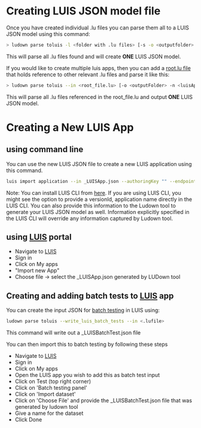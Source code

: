 # Creating LUIS JSON model file

Once you have created individual .lu files you can parse them all to a LUIS JSON model using this command: 
```bash
> ludown parse toluis -l <folder with .lu files> [-s -o <outputfolder> -n <luisAppName> --verbose -c <luisAppCulture>]
```

This will parse all .lu files found and will create **ONE** LUIS JSON model. 

If you would like to create multiple luis apps, then you can add a [root.lu file](../examples/en-us/root.lu) that holds reference to other relevant .lu files and parse it like this: 

```bash
> ludown parse toluis --in <root_file.lu> [-o <outputFolder> -n <luisAppName> --verbose -c <luisAppCulture>]
```

This will parse all .lu files referenced in the root_file.lu and output **ONE** LUIS JSON model. 

# Creating a New LUIS App
## using command line 
You can use the new LUIS JSON file to create a new LUIS application using this command.
```bash
luis import application --in _LUISApp.json --authoringKey "" --endpoint ""
```
Note: You can install LUIS CLI from [here](../../LUIS). If you are using LUIS CLI, you might see the option to provide a versionId, application name directly in the LUIS CLI. You can also provide this information to the Ludown tool to generate your LUIS JSON model as well. Information explicitly specified in the LUIS CLI will override any information captured by Ludown tool. 

## using [LUIS](http://luis.ai) portal
- Navigate to [LUIS](http://luis.ai)
- Sign in
- Click on My apps
- "Import new App"
- Choose file -> select the _LUISApp.json generated by LUDown tool

## Creating and adding batch tests to [LUIS](http://luis.ai) app
You can create the input JSON for [batch testing](https://docs.microsoft.com/en-us/azure/cognitive-services/luis/luis-concept-batch-test) in LUIS using:

```bash
ludown parse toluis --write_luis_batch_tests --in <.lufile>
```
This command will write out a _LUISBatchTest.json file

You can then import this to batch testing by following these steps
- Navigate to [LUIS](http://luis.ai)
- Sign in
- Click on My apps
- Open the LUIS app you wish to add this as batch test input
- Click on Test (top right corner)
- Click on 'Batch testing panel'
- Click on 'Import dataset'
- Click on 'Choose File' and provide the _LUISBatchTest.json file that was generated by ludown tool
- Give a name for the dataset
- Click Done
